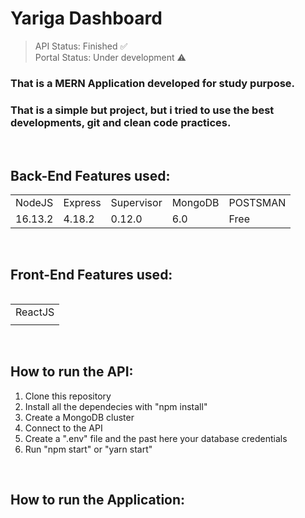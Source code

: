 <h1>Yariga Dashboard</h1>

> API Status: Finished ✅
> <br>
> Portal Status: Under development ⚠️

### That is a MERN Application developed for study purpose.
### That is a simple but  project, but i tried to use the best developments, git and clean code practices.

<br>

## Back-End Features used:

<table>
  <tr>
    <td>NodeJS</td>
    <td>Express</td>
    <td>Supervisor</td>
    <td>MongoDB</td>
    <td>POSTSMAN</td>
  </tr>
  
  <tr>
    <td>16.13.2</td>
    <td>4.18.2</td>
    <td>0.12.0</td>
    <td>6.0</td>
    <td>Free</td>
  </tr>
<table>

<br>

## Front-End Features used:

<table>
  <tr>
    <td>ReactJS</td>
  </tr>
  
  <tr>
    <td></td>
  </tr>
<table>

<br>

## How to run the API:

1. Clone this repository
2. Install all the dependecies with "npm install"
3. Create a MongoDB cluster
4. Connect to the API
5. Create a ".env" file and the past here your database credentials
6. Run "npm start" or "yarn start"

<br>

## How to run the Application:
